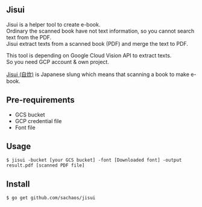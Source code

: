 Jisui
---

Jisui is a helper tool to create e-book.  
Ordinary the scanned book have not text information, so you cannot search text from the PDF.  
Jisui extract texts from a scanned book (PDF) and merge the text to PDF.

This tool is depending on Google Cloud Vision API to extract texts.  
So you need GCP account & own project.

[Jisui (自炊)](https://ja.wikipedia.org/wiki/%E8%87%AA%E7%82%8A_(%E9%9B%BB%E5%AD%90%E6%9B%B8%E7%B1%8D)) is Japanese slung which means that scanning a book to make e-book.

## Pre-requirements

* GCS bucket
* GCP credential file
* Font file

## Usage

```
$ jisui -bucket [your GCS bucket] -font [Downloaded font] -output result.pdf [scanned PDF file]
```

## Install

```
$ go get github.com/sachaos/jisui
```
